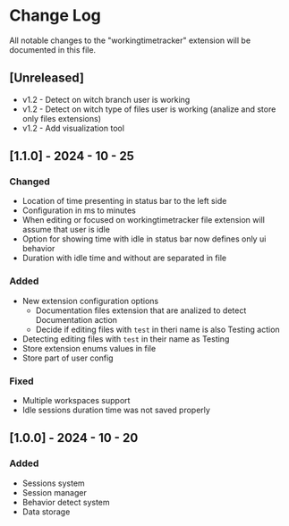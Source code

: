 # Change Log

All notable changes to the "workingtimetracker" extension will be documented in this file.

## [Unreleased]

- v1.2 - Detect on witch branch user is working
- v1.2 - Detect on witch type of files user is working (analize and store only files extensions)
- v1.2 - Add visualization tool

## [1.1.0] - 2024 - 10 - 25

### Changed

- Location of time presenting in status bar to the left side
- Configuration in ms to minutes
- When editing or focused on workingtimetracker file extension will assume that user is idle
- Option for showing time with idle in status bar now defines only ui behavior
- Duration with idle time and without are separated in file

### Added

- New extension configuration options
    - Documentation files extension that are analized to detect Documentation action
    - Decide if editing files with `test` in theri name is also Testing action
- Detecting editing files with `test` in their name as Testing
- Store extension enums values in file
- Store part of user config

### Fixed

- Multiple workspaces support
- Idle sessions duration time was not saved properly

## [1.0.0] - 2024 - 10 - 20

### Added 

- Sessions system
- Session manager
- Behavior detect system
- Data storage